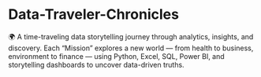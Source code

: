 # Data-Traveler-Chronicles
🌍 A time-traveling data storytelling journey through analytics, insights, and discovery. Each “Mission” explores a new world — from health to business, environment to finance — using Python, Excel, SQL, Power BI, and storytelling dashboards to uncover data-driven truths.
